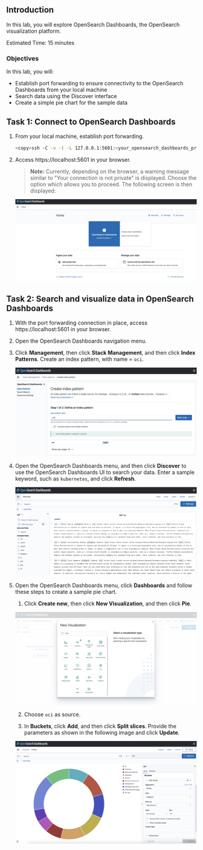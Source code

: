 ## Introduction

In this lab, you will explore OpenSearch Dashboards, the OpenSearch visualization platform.

Estimated Time: 15 minutes

### Objectives

In this lab, you will:
- Establish port forwarding to ensure connectivity to the OpenSearch Dashboards from your local machine
- Search data using the Discover interface
- Create a simple pie chart for the sample data

## Task 1: Connect to OpenSearch Dashboards

1. From your local machine, establish port forwarding.

      ```bash
      <copy>ssh -C -v -t -L 127.0.0.1:5601:<your_opensearch_dashboards_private_IP>:5601 opc@<your_instance_public_ip> -i <path_to_your_private_key></copy>
      ```

2. Access https://localhost:5601 in your browser.  
   > **Note:** Currently, depending on the browser, a warning message similar to "Your connection is not private" is displayed. Choose the option which allows you to proceed. The following screen is then displayed:  

   ![OpenSearch Dashboards landing page](../images/image7.png)

## Task 2: Search and visualize data in OpenSearch Dashboards

1. With the port forwarding connection in place, access https://localhost:5601 in your browser.
2. Open the OpenSearch Dashboards navigation menu.
3. Click **Management**, then click **Stack Management**, and then click **Index Patterns**. Create an index pattern, with name = `oci`.

   ![OpenSearch Dashboards - Create index pattern](../images/image9.png)

4. Open the OpenSearch Dashboards menu, and then click **Discover** to use the OpenSearch Dashboards UI to search your data. Enter a sample keyword, such as `kubernetes`, and click **Refresh**.

   ![OpenSearch Dashboards - Discover](../images/image10.png)

5. Open the OpenSearch Dashboards menu, click **Dashboards** and follow these steps to create a sample pie chart.

      1. Click **Create new**, then click **New Visualization**, and then click **Pie**.

      ![OpenSearch Dashboards - New Visualization](../images/image11.png)

      2. Choose `oci` as source.

      3. In **Buckets**, click **Add**, and then click **Split slices**. Provide the parameters as shown in the following image and click **Update**.

      ![OpenSearch Dashboards - Sample pie chart](../images/image12.png)
